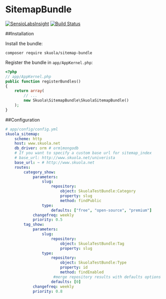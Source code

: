 # SitemapBundle
[![SensioLabsInsight](https://insight.sensiolabs.com/projects/e8e5c5e8-8536-4632-8528-796d99ed54fd/mini.png)](https://insight.sensiolabs.com/projects/e8e5c5e8-8536-4632-8528-796d99ed54fd)
[![Build Status](https://travis-ci.org/skuola/SitemapBundle.svg?branch=master)](https://travis-ci.org/skuola/SitemapBundle)

##Installation

Install the bundle:

    composer require skuola/sitemap-bundle

Register the bundle in `app/AppKernel.php`:

``` php
<?php
// app/AppKernel.php
public function registerBundles()
{
    return array(
        // ...
        new Skuola\SitemapBundle\SkuolaSitemapBundle()
    );
}
```

##Configuration

``` yml
# app/config/config.yml
skuola_sitemap:
    scheme: http
    host: www.skuola.net
    db_driver: orm # orm|mongodb
    # If you want to specify a custom base url for sitemap_index    
    # base_url: http://www.skuola.net/univerista
    base_url: ~ # http://www.skuola.net
    routes:
        category_show:
            parameters:
                slug:
                    repository:
                        object: SkuolaTestBundle:Category
                        property: slug
                        method: findPublic
                type:
                    defaults: ["free", "open-source", "premium"]
            changefreq: weekly
            priority: 0.5
        tag_show:
            parameters:
                slug:
                    repository:
                        object: SkuolaTestBundle:Tag
                        property: slug
                type:
                    repository:
                        object: SkuolaTestBundle:Type
                        property: id
                        method: findEnabled
                     #merge repository results with defaults options   
                    defaults: [0]
            changefreq: weekly
            priority: 0.8
```
